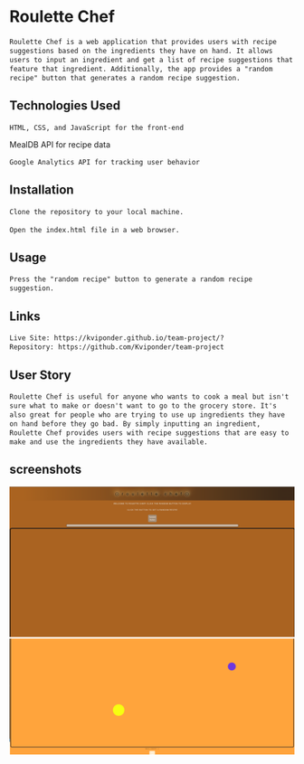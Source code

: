 # Roulette Chef

    Roulette Chef is a web application that provides users with recipe suggestions based on the ingredients they have on hand. It allows users to input an ingredient and get a list of recipe suggestions that feature that ingredient. Additionally, the app provides a "random recipe" button that generates a random recipe suggestion.

## Technologies Used

    HTML, CSS, and JavaScript for the front-end

MealDB API for recipe data

    Google Analytics API for tracking user behavior

## Installation

    Clone the repository to your local machine.

    Open the index.html file in a web browser.

## Usage

    

    Press the "random recipe" button to generate a random recipe suggestion.

## Links

    Live Site: https://kviponder.github.io/team-project/?
    Repository: https://github.com/Kviponder/team-project

## User Story

    Roulette Chef is useful for anyone who wants to cook a meal but isn't sure what to make or doesn't want to go to the grocery store. It's also great for people who are trying to use up ingredients they have on hand before they go bad. By simply inputting an ingredient, Roulette Chef provides users with recipe suggestions that are easy to make and use the ingredients they have available.

## screenshots

![alt text](./Assets/img/Screenshot%202023-04-10%20202859.png)
![ALT TEXT](./Assets/img/Screenshot%202023-04-10%20204106.png)
